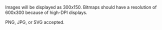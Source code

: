 Images will be displayed as 300x150. Bitmaps should have a resolution of 600x300 because of high-DPI displays.

PNG, JPG, or SVG accepted.
